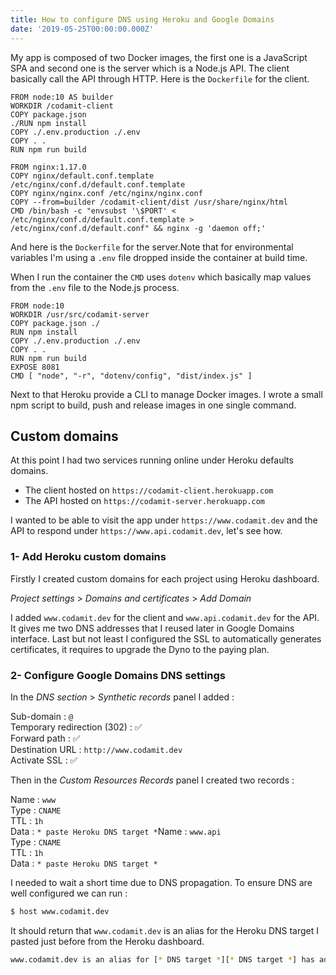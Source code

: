 ```yaml
---
title: How to configure DNS using Heroku and Google Domains
date: '2019-05-25T00:00:00.000Z'
---
```


My app is composed of two Docker images, the first one is a JavaScript SPA and second one is the server which is a Node.js API. The client basically call the API through HTTP. Here is the `Dockerfile` for the client. 

```docker
FROM node:10 AS builder 
WORKDIR /codamit-client
COPY package.json 
./RUN npm install
COPY ./.env.production ./.env
COPY . .
RUN npm run build

FROM nginx:1.17.0
COPY nginx/default.conf.template /etc/nginx/conf.d/default.conf.template
COPY nginx/nginx.conf /etc/nginx/nginx.conf
COPY --from=builder /codamit-client/dist /usr/share/nginx/html
CMD /bin/bash -c "envsubst '\$PORT' < /etc/nginx/conf.d/default.conf.template > /etc/nginx/conf.d/default.conf" && nginx -g 'daemon off;'
```

And here is the `Dockerfile` for the server.Note that for environmental variables I'm using a `.env` file dropped inside the container at build time. 

When I run the container the `CMD` uses `dotenv` which basically map values from the `.env` file to the Node.js process.

```docker
FROM node:10
WORKDIR /usr/src/codamit-server
COPY package.json ./
RUN npm install
COPY ./.env.production ./.env
COPY . .
RUN npm run build
EXPOSE 8081
CMD [ "node", "-r", "dotenv/config", "dist/index.js" ]
```

Next to that Heroku provide a CLI to manage Docker images. I wrote a small npm script to build, push and release images in one single command.

## Custom domains

At this point I had two services running online under Heroku defaults domains. 
* The client hosted on `https://codamit-client.herokuapp.com`
* The API hosted on `https://codamit-server.herokuapp.com`

I wanted to be able to visit the app under `https://www.codamit.dev` and the API to respond under `https://www.api.codamit.dev`, let's see how.

### 1- Add Heroku custom domains

Firstly I created custom domains for each project using Heroku dashboard.

*Project settings* > *Domains and certificates* > *Add Domain*

I added `www.codamit.dev` for the client and `www.api.codamit.dev` for the API. It gives me two DNS addresses that I reused later in Google Domains interface. 
Last but not least I configured the SSL to automatically generates certificates, it requires to upgrade the Dyno to the paying plan.

### 2- Configure Google Domains DNS settings

In the *DNS section* > *Synthetic records* panel I added :

Sub-domain : `@` <br>
Temporary redirection (302) : ✅ <br>
Forward path : ✅ <br>
Destination URL : `http://www.codamit.dev` <br>
Activate SSL : ✅ <br>

Then in the *Custom Resources Records* panel I created two records :

Name : `www` <br>
Type : `CNAME` <br>
TTL : `1h` <br> 
Data : `* paste Heroku DNS target *`Name : `www.api` <br>
Type : `CNAME`<br>
TTL : `1h` <br>
Data : `* paste Heroku DNS target *`

I needed to wait a short time due to DNS propagation. To ensure DNS are well configured we can run :

```bash
$ host www.codamit.dev
```

It should return that `www.codamit.dev` is an alias for the Heroku DNS target I pasted just before from the Heroku dashboard.

```bash
www.codamit.dev is an alias for [* DNS target *][* DNS target *] has address [* IP *]
```